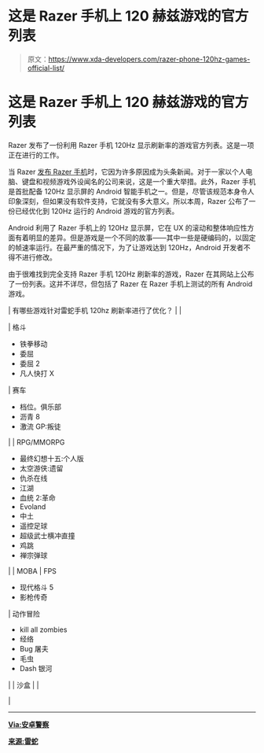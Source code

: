 # 这是 Razer 手机上 120 赫兹游戏的官方列表

> 原文：<https://www.xda-developers.com/razer-phone-120hz-games-official-list/>

# 这是 Razer 手机上 120 赫兹游戏的官方列表

Razer 发布了一份利用 Razer 手机 120Hz 显示刷新率的游戏官方列表。这是一项正在进行的工作。

当 Razer [发布 Razer 手机](https://www.xda-developers.com/razer-phone-120hz-snapdragon-835/)时，它因为许多原因成为头条新闻。对于一家以个人电脑、键盘和视频游戏外设闻名的公司来说，这是一个重大举措。此外，Razer 手机是首批配备 120Hz 显示屏的 Android 智能手机之一。但是，尽管该规范本身令人印象深刻，但如果没有软件支持，它就没有多大意义。所以本周，Razer 公布了一份已经优化到 120Hz 运行的 Android 游戏的官方列表。

Android 利用了 Razer 手机上的 120Hz 显示屏，它在 UX 的滚动和整体响应性方面有着明显的差异。但是游戏是一个不同的故事——其中一些是硬编码的，以固定的帧速率运行。在最严重的情况下，为了让游戏达到 120Hz，Android 开发者不得不进行修改。

由于很难找到完全支持 Razer 手机 120Hz 刷新率的游戏，Razer 在其网站上公布了一份列表。这并不详尽，但包括了 Razer 在 Razer 手机上测试的所有 Android 游戏。

| 有哪些游戏针对雷蛇手机 120hz 刷新率进行了优化？ |
| 

&#124; 格斗

*   铁拳移动
*   委屈
*   委屈 2
*   凡人快打 X

 &#124; 赛车

*   档位。俱乐部
*   沥青 8
*   激流 GP:叛徒

 &#124;
&#124; RPG/MMORPG

*   最终幻想十五:个人版
*   太空游侠:遗留
*   仇杀在线
*   江湖
*   血统 2:革命
*   Evoland
*   中土
*   遥控足球
*   超级武士横冲直撞
*   鸡跳
*   禅宗弹球

 &#124;
&#124; MOBA &#124; FPS

*   现代格斗 5
*   影枪传奇

 &#124; 动作冒险

*   kill all zombies
*   经络
*   Bug 屠夫
*   毛虫
*   Dash 银河

 &#124;
&#124; 沙盒 &#124;  &#124;

 |

* * *

[**Via:安卓警察**](http://www.androidpolice.com/2018/01/04/razer-official-list-120hz-optimized-android-games/)

[**来源:雷蛇**](http://support.razerzone.com/mobile/razer-phone)